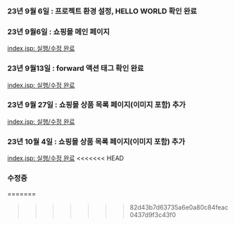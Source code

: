 
### 23년 9월 6일 : 프로젝트 환경 설정, HELLO WORLD 확인 완료

### 23년 9월6일 : 쇼핑몰 메인 페이지
[index.jsp: 실행/수정 완료](https://github.com/dpcdrypak/SERVLET_20210985/blob/main/index.jsp)

### 23년 9월13일 : forward 액션 태그 확인 완료
[index.jsp: 실행/수정 완료](https://github.com/dpcdrypak/SERVLET_20210985/blob/main/index.jsp)

### 23년 9월 27일 : 쇼핑몰 상품 목록 페이지(이미지 포함) 추가
[index.jsp: 실행/수정 완료](https://github.com/dpcdrypak/SERVLET_20210985/blob/main/body_main.jsp)

### 23년 10월 4일 : 쇼핑몰 상품 목록 페이지(이미지 포함) 추가
[index.jsp: 실행/수정 완료](https://github.com/dpcdrypak/SERVLET_20210985/blob/main/index.jsp)
<<<<<<< HEAD

### 수정중
=======
>>>>>>> 82d43b7d63735a6e0a80c84feac0437d9f3c43f0
